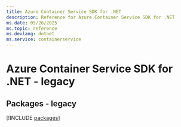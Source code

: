 ```yaml
---
title: Azure Container Service SDK for .NET
description: Reference for Azure Container Service SDK for .NET
ms.date: 05/26/2025
ms.topic: reference
ms.devlang: dotnet
ms.service: containerservice
---
```

# Azure Container Service SDK for .NET - legacy
## Packages - legacy
[!INCLUDE [packages](container-service-index.md)]